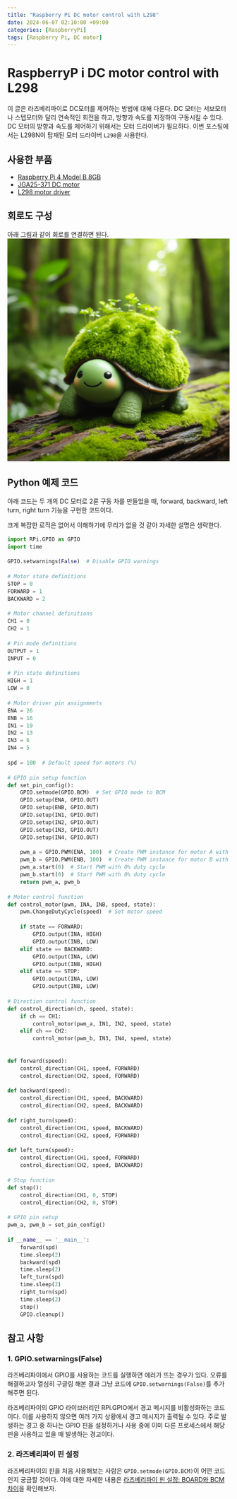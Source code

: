 ```yaml
---
title: "Raspberry Pi DC motor control with L298"
date: 2024-06-07 02:10:00 +09:00
categories: [RaspberryPi]
tags: [Raspberry Pi, DC motor]
---
```


# RaspberryP i DC motor control with L298
이 글은 라즈베리파이로 DC모터를 제어하는 방법에 대해 다룬다.
DC 모터는 서보모터나 스텝모터와 달리 연속적인 회전을 하고, 방향과 속도를 지정하여 구동시킬 수 있다. DC 모터의 방향과 속도를 제어하기 위해서는 모터 드라이버가 필요하다. 이번 포스팅에서는 L298N이 탑재된 모터 드라이버 `L298`을 사용한다.


## 사용한 부품
* [Raspberry Pi 4 Model B 8GB](https://www.devicemart.co.kr/goods/view?no=12553062)
* [JGA25-371 DC motor](https://www.devicemart.co.kr/goods/view?no=1329802)
* [L298 motor driver](https://www.devicemart.co.kr/goods/view?no=1278835)


## 회로도 구성
아래 그림과 같이 회로를 연결하면 된다.
![circuit_raspberrypi_dcmotor](/assets/img/circuit_raspberrypi_dcmotor.png)

## Python 예제 코드
아래 코드는 두 개의 DC 모터로 2륜 구동 차를 만들었을 때, forward, backward, left turn, right turn 기능을 구현한 코드이다.

크게 복잡한 로직은 없어서 이해하기에 무리가 없을 것 같아 자세한 설명은 생략한다.

```python
import RPi.GPIO as GPIO
import time

GPIO.setwarnings(False)  # Disable GPIO warnings

# Motor state definitions
STOP = 0
FORWARD = 1
BACKWARD = 2

# Motor channel definitions
CH1 = 0
CH2 = 1

# Pin mode definitions
OUTPUT = 1
INPUT = 0

# Pin state definitions
HIGH = 1
LOW = 0

# Motor driver pin assignments
ENA = 26
ENB = 16
IN1 = 19
IN2 = 13
IN3 = 6
IN4 = 5

spd = 100  # Default speed for motors (%)

# GPIO pin setup function
def set_pin_config():
    GPIO.setmode(GPIO.BCM)  # Set GPIO mode to BCM
    GPIO.setup(ENA, GPIO.OUT)
    GPIO.setup(ENB, GPIO.OUT)
    GPIO.setup(IN1, GPIO.OUT)
    GPIO.setup(IN2, GPIO.OUT)
    GPIO.setup(IN3, GPIO.OUT)
    GPIO.setup(IN4, GPIO.OUT)

    pwm_a = GPIO.PWM(ENA, 100)  # Create PWM instance for motor A with 100Hz frequency
    pwm_b = GPIO.PWM(ENB, 100)  # Create PWM instance for motor B with 100Hz frequency
    pwm_a.start(0)  # Start PWM with 0% duty cycle
    pwm_b.start(0)  # Start PWM with 0% duty cycle
    return pwm_a, pwm_b

# Motor control function
def control_motor(pwm, INA, INB, speed, state):
    pwm.ChangeDutyCycle(speed)  # Set motor speed

    if state == FORWARD:
        GPIO.output(INA, HIGH)
        GPIO.output(INB, LOW)
    elif state == BACKWARD:
        GPIO.output(INA, LOW)
        GPIO.output(INB, HIGH)
    elif state == STOP:
        GPIO.output(INA, LOW)
        GPIO.output(INB, LOW)

# Direction control function
def control_direction(ch, speed, state):
    if ch == CH1:
        control_motor(pwm_a, IN1, IN2, speed, state)
    elif ch == CH2:
        control_motor(pwm_b, IN3, IN4, speed, state)


def forward(speed):
    control_direction(CH1, speed, FORWARD)
    control_direction(CH2, speed, FORWARD)

def backward(speed):
    control_direction(CH1, speed, BACKWARD)
    control_direction(CH2, speed, BACKWARD)

def right_turn(speed):
    control_direction(CH1, speed, BACKWARD)
    control_direction(CH2, speed, FORWARD)

def left_turn(speed):
    control_direction(CH1, speed, FORWARD)
    control_direction(CH2, speed, BACKWARD)

# Stop function
def stop():
    control_direction(CH1, 0, STOP)
    control_direction(CH2, 0, STOP)

# GPIO pin setup
pwm_a, pwm_b = set_pin_config()

if __name__ == '__main__':
    forward(spd)
    time.sleep(2)
    backward(spd)
    time.sleep(2)
    left_turn(spd)
    time.sleep(2)
    right_turn(spd)
    time.sleep(2)
    stop()
    GPIO.cleanup()
```


## 참고 사항
### 1. GPIO.setwarnings(False)
라즈베리파이에서 GPIO를 사용하는 코드를 실행하면 에러가 뜨는 경우가 있다. 오류를 해결하고자 열심히 구글링 해본 결과 그냥 코드에 `GPIO.setwarnings(False)`를 추가해주면 된다.

라즈베리파이의 GPIO 라이브러리인 RPi.GPIO에서 경고 메시지를 비활성화하는 코드이다. 이를 사용하지 않으면 여러 가지 상황에서 경고 메시지가 출력될 수 있다. 주로 발생하는 경고 중 하나는 GPIO 핀을 설정하거나 사용 중에 이미 다른 프로세스에서 해당 핀을 사용하고 있을 때 발생하는 경고이다.

### 2. 라즈베리파이 핀 설정
라즈베리파이의 핀을 처음 사용해보는 사람은 `GPIO.setmode(GPIO.BCM)`이 어떤 코드인지 궁금할 것이다. 이에 대한 자세한 내용은 [라즈베리파이 핀 설정: BOARD와 BCM 차이](https://ispaik06.github.io/posts/raspberrypi_board_bcm/)을 확인해보자.